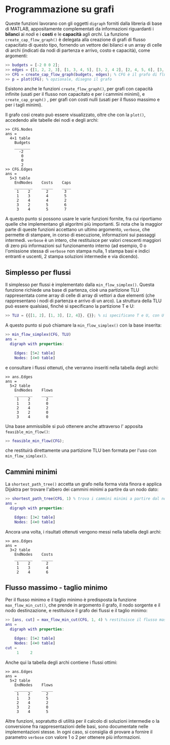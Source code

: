 # Programmazione su grafi

Queste funzioni lavorano con gli oggetti `digraph` forniti dalla libreria di base di MATLAB, appositamente complementati da informazioni riguardanti i **bilanci** ai *nodi* e i **costi** e le **capacità** agli *archi*.
La funzione `create_cap_flow_graph()` è delegata alla creazione di grafi di flusso capacitato di questo tipo, fornendo un vettore dei bilanci e un array di celle di archi (indicati da nodi di partenza e arrivo, costo e capacità), come argomenti:

```matlab
>> budgets = [-2 0 0 2];
>> edges = {[1, 2, 2, 3], [1, 3, 4, 5], [3, 2, 4 2], [2, 4, 5, 6], [3, 4, 5, 7]};
>> CFG = create_cap_flow_graph(budgets, edges); % CFG è il grafo di flusso capacitato
>> p = plot(CFG); % opzionale, disegno il grafo
```

Esistono anche le funzioni `create_flow_graph()`, per grafi con capacità infinite (usati per il flusso non capacitato e per i cammini minimi), e `create_cap_graph()` , per grafi con costi nulli (usati per il flusso massimo e per i tagli minimi).

Il grafo così creato può essere visualizzato, oltre che con la `plot()`, accedendo alle tabelle dei nodi e degli archi:
```vim
>> CFG.Nodes
ans =
  4×1 table
    Budgets
    _______
      -2   
       0   
       0   
       2   
>> CFG.Edges
ans =
  5×3 table
    EndNodes    Costs    Caps
    ________    _____    ____
     1    2       2       3  
     1    3       4       5  
     2    4       4       2  
     3    2       5       6  
     3    4       5       7  
```

A questo punto si possono usare le varie funzioni fornite, fra cui riportiamo quelle che implementano gli algoritmi più importanti.
Si nota che la maggior parte di queste funzioni accettano un ultimo argomento, `verbose`, che permette di stampare, in corso di esecuzione, informazioni sui passaggi intermedi.
`verbose` è un intero, che restituisce per valori crescenti maggiori di zero più informazioni sul funzionamento interno (ad esempio, 0 o l'omissione stessa di `verbose` non stampa nulla, 1 stampa basi e indici entranti e uscenti, 2 stampa soluzioni intermedie e via dicendo).

## Simplesso per flussi
Il simplesso per flussi è implementato dalla `min_flow_simplex()`.
Questa funzione richiede una base di partenza, cioè una partizione TLU rappresentata come array di celle di array di vettori a due elementi (che rappresentano i nodi di partenza e arrivo di un arco).
La struttura della TLU può essere qualsiasi, finché si specificano la partizione T e U:

```matlab
>> TLU = {{[1, 2], [1, 3], [2, 4]}, {}}; % si specificano T e U, con U fra l'altro vuota
```

A questo punto si può chiamare la `min_flow_simplex()` con la base inserita:
```matlab
>> min_flow_simplex(CFG, TLU)
ans = 
  digraph with properties:

    Edges: [5×2 table]
    Nodes: [4×0 table]
```
e consultare i flussi ottenuti, che verranno inseriti nella tabella degli archi:
```vim
>> ans.Edges
ans =
  5×2 table
    EndNodes    Flows
    ________    _____
     1    2       2  
     1    3       0  
     2    4       2  
     3    2       0  
     3    4       0  
```

Una base ammissibile si può ottenere anche attraverso l' apposita `feasible_min_flow()`:
```matlab
>> feasible_min_flow(CFG);
```
che restituirà direttamente una partizione TLU ben formata per l'uso con `min_flow_simplex()`.

## Cammini minimi
La `shortest_path_tree()` accetta un grafo nella forma vista finora e applica Dijsktra per trovare l'albero dei cammini minimi a partire da un nodo dato:
```matlab
>> shortest_path_tree(CFG, 1) % trova i cammini minimi a partire dal nodo 1
ans = 
  digraph with properties:

    Edges: [3×2 table]
    Nodes: [4×0 table]
```

Ancora una volta, i risultati ottenuti vengono messi nella tabella degli archi:
```vim
>> ans.Edges
ans =
  3×2 table
    EndNodes    Costs
    ________    _____
     1    2       2  
     1    3       4  
     2    4       6  
```

## Flusso massimo - taglio minimo
Per il flusso minimo e il taglio minimo è predisposta la funzione `max_flow_min_cut()`, che prende in argomento il grafo, il nodo sorgente e il nodo destinzazione, e restituisce il grafo dei flussi e il taglio minimo:
```matlab
>> [ans, cut] = max_flow_min_cut(CFG, 1, 4) % restituisce il flusso massimo fra i nodi 1 e 4
ans = 
  digraph with properties:

    Edges: [5×2 table]
    Nodes: [4×0 table]
cut =
     1     2
```

Anche qui la tabella degli archi contiene i flussi ottimi:
```vim
>> ans.Edges
ans =
  5×2 table
    EndNodes    Flows
    ________    _____
     1    2       2  
     1    3       5  
     2    4       2  
     3    2       0  
     3    4       5  
```


Altre funzioni, sopratutto di utilità per il calcolo di soluzioni intermedie o la conversione fra rappresentazioni delle basi, sono documentate nelle implementazioni stesse.
In ogni caso, si consiglia di provare a fornire il parametro `verbose` con valore 1 o 2 per ottenere più informazioni.
